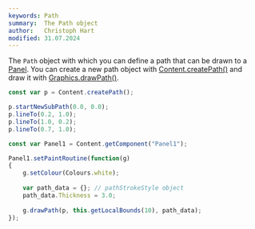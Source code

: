 ```yaml
---
keywords: Path
summary:  The Path object 
author:   Christoph Hart
modified: 31.07.2024
---
```


The `Path` object with which you can define a path that can be drawn to a [Panel](/ui-components/plugin-components/panel). 
You can create a new path object with [Content.createPath()](/scripting/scripting-api/content#createpath) and draw it with [Graphics.drawPath()](/scripting/scripting-api/graphics#drawpath).


```javascript
const var p = Content.createPath();

p.startNewSubPath(0.0, 0.0);
p.lineTo(0.2, 1.0);
p.lineTo(1.0, 0.2);
p.lineTo(0.7, 1.0);

const var Panel1 = Content.getComponent("Panel1");

Panel1.setPaintRoutine(function(g)
{
    g.setColour(Colours.white);
    
    var path_data = {}; // pathStrokeStyle object  
    path_data.Thickness = 3.0;
    
	g.drawPath(p, this.getLocalBounds(10), path_data);
});
```

